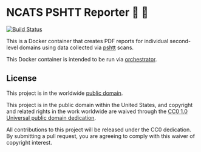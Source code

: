 # NCATS PSHTT Reporter :notebook: :file_folder: #

[![Build Status](https://travis-ci.org/cisagov/pshtt_reporter.svg?branch=master)](https://travis-ci.org/cisagov/pshtt_reporter)

This is a Docker container that creates PDF reports for individual
second-level domains using data collected via
[pshtt](https://github.com/cisagov/pshtt) scans.

This Docker container is intended to be run via
[orchestrator](https://github.com/cisagov/orchestrator).

## License ##

This project is in the worldwide [public domain](LICENSE.md).

This project is in the public domain within the United States, and
copyright and related rights in the work worldwide are waived through
the [CC0 1.0 Universal public domain
dedication](https://creativecommons.org/publicdomain/zero/1.0/).

All contributions to this project will be released under the CC0
dedication. By submitting a pull request, you are agreeing to comply
with this waiver of copyright interest.
